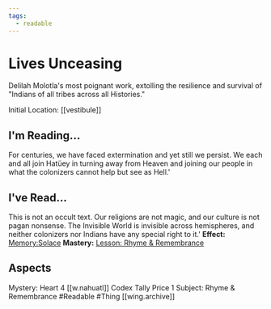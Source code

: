 ```yaml
---
tags:
  - readable
---
```

# Lives Unceasing
Delilah Molotla's most poignant work, extolling the resilience and survival of "Indians of all tribes across all Histories."

Initial Location: [[vestibule]]
## I'm Reading...
For centuries, we have faced extermination and yet still we persist. We each and all join Hatüey in turning away from Heaven and joining our people in what the colonizers cannot help but see as Hell.'
## I've Read...
This is not an occult text. Our religions are not magic, and our culture is not pagan nonsense. The Invisible World is invisible across hemispheres, and neither colonizers nor Indians have any special right to it.'
**Effect:** [Memory:Solace](https://uadaf.theevilroot.xyz/rowenarium/element/mem.solace)
**Mastery:** [Lesson: Rhyme & Remembrance](https://uadaf.theevilroot.xyz/rowenarium/element/x.rhyme.remembrance)
## Aspects
Mystery: Heart 4
[[w.nahuatl]]
Codex
Tally Price 1
Subject: Rhyme & Remembrance
#Readable
#Thing
[[wing.archive]]